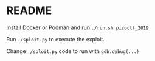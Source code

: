 # README

Install Docker or Podman and run `./run.sh picoctf_2019`

Run `./sploit.py` to execute the exploit.

Change `./sploit.py` code to run with `gdb.debug(...)`
